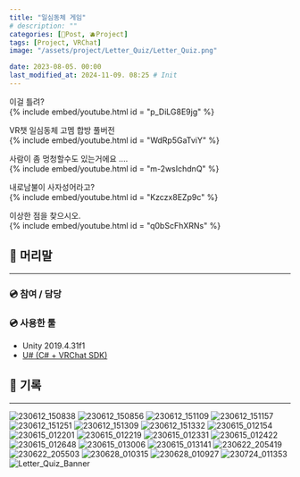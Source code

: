 ```yaml
---
title: "일심동체 게임"
# description: ""
categories: [📀Post, 🫐Project]
tags: [Project, VRChat]
image: "/assets/project/Letter_Quiz/Letter_Quiz.png"

date: 2023-08-05. 00:00
last_modified_at: 2024-11-09. 08:25 # Init
---
```


이걸 틀려?  
{% include embed/youtube.html id = "p_DiLG8E9jg" %}

VR챗 일심동체 고멤 합방 풀버전  
{% include embed/youtube.html id = "WdRp5GaTviY" %}

사람이 좀 멍청할수도 있는거에요 ....  
{% include embed/youtube.html id = "m-2wsIchdnQ" %}

내로남불이 사자성어라고?  
{% include embed/youtube.html id = "Kzczx8EZp9c" %}

이상한 점을 찾으시오.  
{% include embed/youtube.html id = "q0bScFhXRNs" %}

## 📀 머리말

---

### 💿 참여 / 담당

### 💿 사용한 툴

- Unity 2019.4.31f1
- [U# (C# + VRChat SDK)](https://udonsharp.docs.vrchat.com/)

## 📀 기록

---
![230612_150838](/assets/project/Letter_Quiz/230612_150838.png)
![230612_150856](/assets/project/Letter_Quiz/230612_150856.png)
![230612_151109](/assets/project/Letter_Quiz/230612_151109.png)
![230612_151157](/assets/project/Letter_Quiz/230612_151157.png)
![230612_151251](/assets/project/Letter_Quiz/230612_151251.png)
![230612_151309](/assets/project/Letter_Quiz/230612_151309.png)
![230612_151332](/assets/project/Letter_Quiz/230612_151332.png)
![230615_012154](/assets/project/Letter_Quiz/230615_012154.png)
![230615_012201](/assets/project/Letter_Quiz/230615_012201.png)
![230615_012219](/assets/project/Letter_Quiz/230615_012219.png)
![230615_012331](/assets/project/Letter_Quiz/230615_012331.png)
![230615_012422](/assets/project/Letter_Quiz/230615_012422.png)
![230615_012648](/assets/project/Letter_Quiz/230615_012648.png)
![230615_013006](/assets/project/Letter_Quiz/230615_013006.png)
![230615_013141](/assets/project/Letter_Quiz/230615_013141.png)
![230622_205419](/assets/project/Letter_Quiz/230622_205419.png)
![230622_205503](/assets/project/Letter_Quiz/230622_205503.png)
![230628_010315](/assets/project/Letter_Quiz/230628_010315.png)
![230628_010927](/assets/project/Letter_Quiz/230628_010927.png)
![230724_011353](/assets/project/Letter_Quiz/230724_011353.png)
![Letter_Quiz_Banner](/assets/project/Letter_Quiz/Letter_Quiz_Banner.png)
